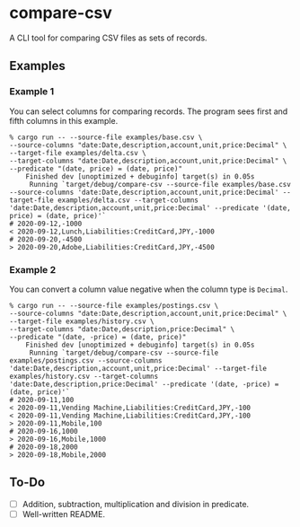 # compare-csv

A CLI tool for comparing CSV files as sets of records.

## Examples

### Example 1

You can select columns for comparing records.
The program sees first and fifth columns in this example.

```
% cargo run -- --source-file examples/base.csv \
--source-columns "date:Date,description,account,unit,price:Decimal" \
--target-file examples/delta.csv \
--target-columns "date:Date,description,account,unit,price:Decimal" \
--predicate "(date, price) = (date, price)"
    Finished dev [unoptimized + debuginfo] target(s) in 0.05s
     Running `target/debug/compare-csv --source-file examples/base.csv --source-columns 'date:Date,description,account,unit,price:Decimal' --target-file examples/delta.csv --target-columns 'date:Date,description,account,unit,price:Decimal' --predicate '(date, price) = (date, price)'`
# 2020-09-12,-1000
< 2020-09-12,Lunch,Liabilities:CreditCard,JPY,-1000
# 2020-09-20,-4500
> 2020-09-20,Adobe,Liabilities:CreditCard,JPY,-4500
```

### Example 2

You can convert a column value negative when the column type is `Decimal`.

```
% cargo run -- --source-file examples/postings.csv \
--source-columns "date:Date,description,account,unit,price:Decimal" \
--target-file examples/history.csv \
--target-columns "date:Date,description,price:Decimal" \ 
--predicate "(date, -price) = (date, price)"
    Finished dev [unoptimized + debuginfo] target(s) in 0.05s
     Running `target/debug/compare-csv --source-file examples/postings.csv --source-columns 'date:Date,description,account,unit,price:Decimal' --target-file examples/history.csv --target-columns 'date:Date,description,price:Decimal' --predicate '(date, -price) = (date, price)'`
# 2020-09-11,100
< 2020-09-11,Vending Machine,Liabilities:CreditCard,JPY,-100
< 2020-09-11,Vending Machine,Liabilities:CreditCard,JPY,-100
> 2020-09-11,Mobile,100
# 2020-09-16,1000
> 2020-09-16,Mobile,1000
# 2020-09-18,2000
> 2020-09-18,Mobile,2000
```

## To-Do

- [ ] Addition, subtraction, multiplication and division in predicate.
- [ ] Well-written README.
